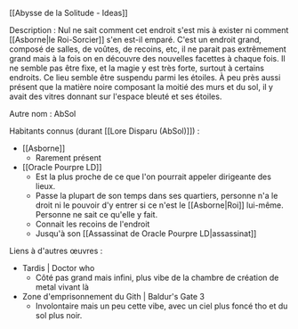 [[Abysse de la Solitude - Ideas]]

Description :
Nul ne sait comment cet endroit s'est mis à exister ni comment [[Asborne|le Roi-Sorcier]] s'en est-il emparé. C'est un endroit grand, composé de salles, de voûtes, de recoins, etc, il ne parait pas extrêmement grand mais à la fois on en découvre des nouvelles facettes à chaque fois. Il ne semble pas être fixe, et la magie y est très forte, surtout à certains endroits. 
Ce lieu semble être suspendu parmi les étoiles. À peu près aussi présent que la matière noire composant la moitié des murs et du sol, il y avait des vitres donnant sur l'espace bleuté et ses étoiles.

Autre nom : AbSol

Habitants connus (durant [[Lore Disparu (AbSol)]]) :
- [[Asborne]]
	- Rarement présent
- [[Oracle Pourpre LD]]
	- Est la plus proche de ce que l'on pourrait appeler dirigeante des lieux.
	- Passe la plupart de son temps dans ses quartiers, personne n'a le droit ni le pouvoir d'y entrer si ce n'est le [[Asborne|Roi]] lui-même. Personne ne sait ce qu'elle y fait.
	- Connait les recoins de l'endroit
	- Jusqu'à son [[Assassinat de Oracle Pourpre LD|assassinat]]

Liens à d'autres œuvres :
- Tardis | Doctor who
	- Côté pas grand mais infini, plus vibe de la chambre de création de metal vivant là
- Zone d'emprisonnement du Gith | Baldur's Gate 3
	- Involontaire mais un peu cette vibe, avec un ciel plus foncé tho et du sol plus noir.